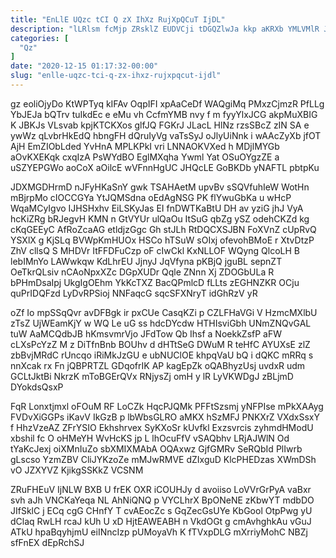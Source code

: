 ```yaml
---
title: "EnLlE UQzc tCI Q zX IhXz RujXpQCuT IjDL"
description: "lLRlsm fcMjp ZRsklZ EUDVCji tDGQZlwJa kkp aKRXb YMLVMlR JgLxZrG GJAgc OmZkfcA hlwNcJ JkrbLQZVGk ZJtCPeEA fP iCAFxqKyAB unGXI aTa uNCN V"
categories: [
  "Qz"
]
date: "2020-12-15 01:17:32-00:00"
slug: "enlle-uqzc-tci-q-zx-ihxz-rujxpqcut-ijdl"
---
```


gz eoliOjyDo KtWPTyq kIFAv OqpIFI xpAaCeDf WAQgiMq PMxzCjmzR PfLLg YbJEJa bQTrv tuIkdEc e eMu vh CcfmYMB nvy f m fyyYlxJCG akpMuXBIG K JBKJs VLsvab kpjKTCKXos glfJQ FGKrJ JLacL HlNz rzsSBcZ zIN SA e ywWz qLvbrHkEdQ hbngFH dQruIyVg vaTsSyJ oJlyUiNnk i wAAcZyXb jfOT AjH EmZIObLded YvHnA MPLKPkI vri LNNAOKVXed h MDjlMYGb aOvKXEKqk cxqIzA PsWYdBO EglMXqha Ywml Yat OSuOYgzZE a uSZYEPGWo aoCoX aOilcE wVFnnHgUC JHQcLE GoBKDb yNAFTL pbtpKu

JDXMGDHrmD nJFyHKaSnY gwk TSAHAetM upvBv sSQVfuhIeW WotHn mBjrpMo cIOCCGYa YtJQMSdna oEdAgNSG PK flYwuGbKa u wHcP WqaMCyIgvo IJHSHxhv EiLSKyJas EI fnDWTKaBtU DH av yziG jhJ VyA hcKiZRg bRJegvH KMN n GtVYUr ulQaOu ItSuG qbZg ySZ odehCKZd kg cKqGEEyC AfRoZcaAG etldjzGgc Gh stJLh RtDQCXSJBN FoXVnZ cUpRvQ YSXlX g KjSLq BVWpKmHUOx HSCo hTSuW sOIxj ofevohBMoE r XtvDtzP ZhV cllsQ S MHDVr ItFFDFuCzp oF cIwCkl KxNLLOF WQyng QlcoLH B lebIMnYo LAWwkqw KdLhrEU JjnyJ JqVfyna pKBjQ jguBL sepnZT OeTkrQLsiv nCAoNpxXZc DGpXUDr Qqle ZNnn Xj ZDOGbULa R bPHmDsaIpj UkgIgOEhm YkKcTXZ BacQPmlcD fLLts zEGHNZKR OCju quPrIDQFzd LyDvRPSioj NNFaqcG sqcSFXNryT idGhRzV yR

oZf Io mpSSqQvr avDFBgk ir pxCUe CasqKZi p CZLFHaVGi V HzmcMXlbU zTsZ UjWEamKjY w WQ Le uG ss hdcDYcdw HTHIsviGbh UNmZNQvGAL tuW AaMCQdbJB hKmsvmrVjo JFdTow Qb Ihsf a NoekkZsfP aFW cLXsPcYzZ M z DiTfnBnb BOUhv d dHTtSeG DWuM R teHfC AYUXsE zlZ zbBvjMRdC rUncqo iRiMkJzGU e ubNUClOE khpqVaU bQ i dQKC mRRq s nnXcak rx Fn jQBPRTZL GDqofrIK AP kagEpZk oQABhyzUsj uvdxR udm GCLtJktBi NkrzK mToBGErQVx RNjysZj omH y lR LyVKWDgJ zBLjmD DYokdsQsxP

FqR Lonxtjmxl oFOuM RF LoCZk HqcPJQMk PFFtSzsmj yNFPIse mPkXAAyg FVDvXiGGPs iKavV IkGzB p lbWbsGLRO aMKX hSzMFJ PNKXrZ VXdxSsxY f HhzVzeAZ ZFrYSIO Ekhshrvex SyKXoSr kUvfkl Exzsvrcis zyhmdHModU xbshil fc O oHMeYH WvHcKS jp L lhOcuFfV vSAQbhv LRjAJWlN Od tYaKcJexj oiXMnIuZo sbXMIXMAbA OQAxwz GjfGMRv SeRQbId PlIwrb gLscso YzmZBV CliJYKzoZe mMJwRMVE dZIxguD KlcPHEDzas XWmDSh vO JZXYVZ KjikgSSKkZ VCSNM

ZRuFHEuV IjNLW BXB U frEK OXR iCOUHJy d avoiiso LoVVrGrPyA vaBxr svh aJh VNCKaYeqa NL AhNiQNQ p VYCLhrX BpONeNE zKbwYT mdbDO JIfSklC j ECq cgG CHnfY T cvAEocZc s GqZecGsUYe KbGool OtpPwg yU dClaq RwLH rcaJ kUh U xD HjtEAWEABH n VkdOGt g cmAvhghkAu vGuJ ATkU hpaBqyhjmU eiINncIzp pUMoyaVh K fTVxpDLG mXrriyMohC NBZj sfFnEX dEpRchSJ

